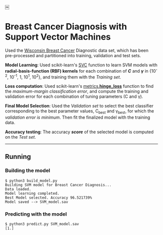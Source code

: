 ￼
# Breast Cancer Diagnosis with Support Vector Machines

Used the [Wisconsin Breast Cancer](https://archive.ics.uci.edu/ml/datasets/Breast+Cancer+Wisconsin+(Diagnostic)) Diagnostic data set, which has been pre-processed and partitioned into training, validation and test sets.

**Model Learning**: Used scikit-learn's [SVC](https://scikit-learn.org/stable/modules/generated/sklearn.svm.SVC.html) function to learn SVM models with **radial-basis-function (RBF) kernels** for each combination of ***C*** and ***γ*** in {10<sup>-2</sup>, 10<sup>-1</sup>, 1, 10<sup>1</sup>, 10<sup>2</sup>}, and training them with the *Training set*.

**Loss computation**: Used scikit-learn's [metrics.**hinge_loss**](https://scikit-learn.org/stable/modules/generated/sklearn.metrics.hinge_loss.html) function to find the *maximum-margin classification error*, and compute the training and validation error for each combination of tuning parameters (C and γ).

**Final Model Selection**: Used the *Validation set* to select the best classifier corresponding to the best parameter values, C<sub>best</sub> and γ<sub>best</sub>, for which the *validation error is minimum*.
Then fit the finalized model with the training data.

**Accuracy testing**: The accuracy ***score*** of the selected model is computed on the *Test set*.

---

## Running

### Building the model
```
$ python3 build_model.py
Building SVM model for Breast Cancer Diagnosis...
Data loaded.
Model learning completed.
Best Model selected. Accuracy 96.521739%
Model saved --> SVM_model.sav
```

### Predicting with the model
```
$ python3 predict.py SVM_model.sav
[1.]
```
